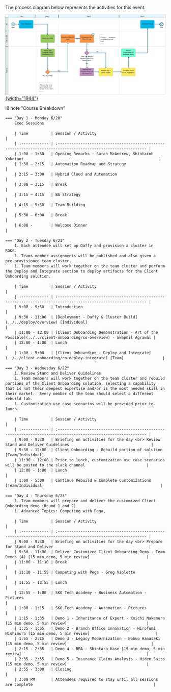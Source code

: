 The process diagram below represents the activities for this event.

<!---
Sample comment
-->
<a href="https://ibm.biz/SKOTechAcademyProcess" target="_blank">![See it in Blueworks Live!](../src/images/demo-overview-bwl.png){width="1944"}</a>


!!! note "Course Breakdown"

    === "Day 1 - Monday 6/20"
        Exec Sessions

        | Time          | Session / Activity                                                                                             |
        | :------------ | :------------------------------------------------------------------------------------------------------------- |
        | 1:00 – 1:30   | Opening Remarks – Sarah McAndrew, Shintaroh Yokotani                                                           |
        | 1:30 – 2:15   | Automation Roadmap and Strategy                                                                                |
        | 2:15 – 3:00   | Hybrid Cloud and Automation                                                                                    |
        | 3:00 – 3:15   | Break                                                                                                          |
        | 3:15 – 4:15   | BA Strategy                                                                                                    |
        | 4:15 – 5:30   | Team Building                                                                                                  |
        | 5:30 – 6:00   | Break                                                                                                          |
        | 6:00 -        | Welcome Dinner                                                                                                 |

    === "Day 2 - Tuesday 6/21"
        1. Each attendee will set up Daffy and provision a cluster in ROKS.
        1. Teams member assignments will be published and also given a pre-provisioned team cluster.
        1. Team members will work together on the team cluster and perform the Deploy and Integrate section to deploy artifacts for the Client Onboarding solution.

        | Time          | Session / Activity                                                                                             |
        | :------------ | :------------------------------------------------------------------------------------------------------------- |
        | 9:00 - 9:30   | Introduction                                                                                                   |
        | 9:30 - 11:00  | [Deployment - Daffy & Cluster Build](../../deploy/overview) [Individual]                                       |
        | 11:00 - 12:00 | [Client Onboarding Demonstration - Art of the Possible](../../client-onboarding/co-overview) - Swapnil Agrawal |
        | 12:00 - 1:00  | Lunch                                                                                                          |
        | 1:00 - 5:00   | [Client Onboarding - Deploy and Integrate](../../client-onboarding/co-deploy-integrate) [Team]                 |

    === "Day 3 - Wednesday 6/22"
        1. Review Stand and Deliver Guidelines
        1. Team members will work together on the team cluster and rebuild portions of the Client Onboarding solution, selecting a capability that is not their deepest expertise and/or is the most needed skill in their market.  Every member of the team should select a different rebuild lab.
        1. Customization use case scenarios will be provided prior to lunch.

        | Time          | Session / Activity                                                                                             |
        | :------------ | :------------------------------------------------------------------------------------------------------------- |
        | 9:00 - 9:30   | Briefing on activities for the day <br> Review Stand and Deliver Guidelines                                    |
        | 9:30 - 12:00  | Client Onboarding - Rebuild portion of solution [Team/Individual]                                              |
        | 11:30 - 12:00 | Prior to lunch, customization use case scenarios will be posted to the slack channel                           |
        | 12:00 - 1:00  | Lunch                                                                                                          |
        | 1:00 - 5:00   | Continue Rebuild & Complete Customizations [Team/Individual]                                                   |

    === "Day 4 - Thursday 6/23"
        1. Team members will prepare and deliver the customized Client Onboarding demo (Round 1 and 2)
        1. Advanced Topics: Competing with Pega,
        
        | Time          | Session / Activity                                                                                             |
        | :------------ | :------------------------------------------------------------------------------------------------------------- |
        | 9:00 - 9:30   | Briefing on activities for the day <br> Prepare for Stand and Deliver                                          |
        | 9:30 - 11:00  | Deliver Customized Client Onboarding Demo - Team Demos (4) [15 min demo, 5 min review]                         |
        | 11:00 - 11:10 | Break                                                                                                          |
        | 11:10 - 11:55 | Competing with Pega - Greg Violette                                                                            |
        | 11:55 - 12:55 | Lunch                                                                                                          |
        | 12:55 - 1:00  | SKO Tech Academy - Business Automation - Pictures                                                              |
        | 1:00 - 1:15   | SKO Tech Academy - Automation - Pictures                                                                       |
        | 1:15 - 1:35   | Demo 1 - Inheritance of Expert - Koichi Nakamura [15 min demo, 5 min review]                                   |
        | 1:35 - 1:55   | Demo 2 - Branch Office Innovation - Hirofumi Nishimura [15 min demo, 5 min review]                             |
        | 1:55 - 2:15   | Demo 3 - Legacy Modernization - Nobuo Hamasaki [15 min demo, 5 min review]                                     |
        | 2:15 - 2:35   | Demo 4 - RPA - Shintaro Hase [15 min demo, 5 min review]                                                       |
        | 2:35 - 2:55   | Demo 5 - Insurance Claims Analysis - Hideo Saito [15 min demo, 5 min review]                                   |
        | 2:55 - 3:00   | Closing                                                                                                        |
        | 3:00 PM       | Attendees required to stay until all sessions are complete                                                     |  
